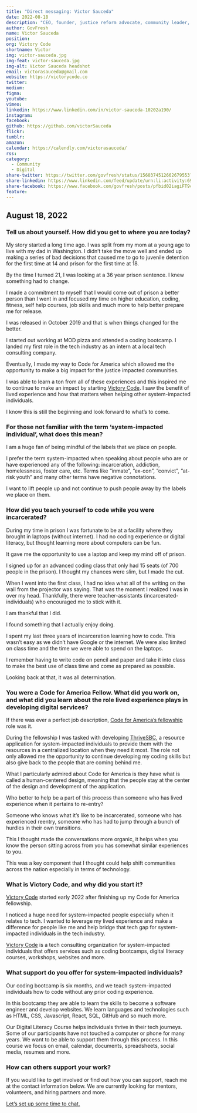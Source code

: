```yaml
---
title: "Direct messaging: Victor Sauceda"
date: 2022-08-18
description: "CEO, founder, justice reform advocate, community leader, change agent"
author: GovFresh
name: Victor Sauceda
position:   
org: Victory Code
shortname: Victor
img: victor-sauceda.jpg
img-feat: victor-sauceda.jpg
img-alt: Victor Sauceda headshot
email: victorasauceda@gmail.com
website: https://victorycode.co
twitter: 
medium:
figma:
youtube:
vimeo:
linkedin: https://www.linkedin.com/in/victor-sauceda-10202a190/
instagram:
facebook:
github: https://github.com/victorSauceda
flickr:
tumblr:
amazon: 
calendar: https://calendly.com/victorasauceda/
rss:
category:
  - Community
  - Digital
share-twitter: https://twitter.com/govfresh/status/1560374512662679553?s=20&t=78ZKXUOwCw-YwLw4ll8LAA
share-linkedin: https://www.linkedin.com/feed/update/urn:li:activity:6966140533987532800
share-facebook: https://www.facebook.com/govfresh/posts/pfbid02iagiFT9c3Rm2umpHrKWjSciqSSkHrFEj3vMEqRL7qzqWpuXrxkK492N3viA4ynjHl
feature:
---
```


## August 18, 2022


### Tell us about yourself. How did you get to where you are today?

My story started a long time ago. I was split from my mom at a young age to live with my dad in Washington. I didn’t take the move well and ended up making a series of bad decisions that caused me to go to juvenile detention for the first time at 14 and prison for the first time at 18.

By the time I turned 21, I was looking at a 36 year prison sentence. I knew something had to change.

I made a commitment to myself that I would come out of prison a better person than I went in and focused my time on higher education, coding, fitness, self help courses, job skills and much more to help better prepare me for release.

I was released in October 2019 and that is when things changed for the better.

I started out working at MOD pizza and attended a coding bootcamp. I landed my first role in the tech industry as an intern at a local tech consulting company.

Eventually, I made my way to Code for America which allowed me the opportunity to make a big impact for the justice impacted communities.

I was able to learn a ton from all of these experiences and this inspired me to continue to make an impact by starting [Victory Code](https://www.victorycode.co/). I saw the benefit of lived experience and how that matters when helping other system-impacted individuals. 

I know this is still the beginning and look forward to what’s to come. 


### For those not familiar with the term ‘system-impacted individual’, what does this mean?

I am a huge fan of being mindful of the labels that we place on people.

I prefer the term system-impacted when speaking about people who are or have experienced any of the following: incarceration, addiction, homelessness, foster care, etc. Terms like “inmate”, “ex-con”, “convict”, “at-risk youth” and many other terms have negative connotations.

I want to lift people up and not continue to push people away by the labels we place on them.


### How did you teach yourself to code while you were incarcerated?

During my time in prison I was fortunate to be at a facility where they brought in laptops (without internet). I had no coding experience or digital literacy, but thought learning more about computers can be fun.

It gave me the opportunity to use a laptop and keep my mind off of prison.

I signed up for an advanced coding class that only had 15 seats (of 700 people in the prison). I thought my chances were slim, but I made the cut.

When I went into the first class, I had no idea what all of the writing on the wall from the projector was saying. That was the moment I realized I was in over my head. Thankfully, there were teacher-assistants (incarcerated-individuals) who encouraged me to stick with it.

I am thankful that I did.

I found something that I actually enjoy doing.

I spent my last three years of incarceration learning how to code. This wasn’t easy as we didn’t have Google or the internet. We were also limited on class time and the time we were able to spend on the laptops.

I remember having to write code on pencil and paper and take it into class to make the best use of class time and come as prepared as possible.

Looking back at that, it was all determination.


### You were a Code for America Fellow. What did you work on, and what did you learn about the role lived experience plays in developing digital services?

If there was ever a perfect job description, [Code for America’s fellowship](https://codeforamerica.org/programs/network/community-fellowship/) role was it.

During the fellowship I was tasked with developing [ThriveSBC](https://www.thrivesbc.com/), a resource application for system-impacted individuals to provide them with the resources in a centralized location when they need it most. The role not only allowed me the opportunity to continue developing my coding skills but also give back to the people that are coming behind me.

What I particularly admired about Code for America is they have what is called a human-centered design, meaning that the people stay at the center of the design and development of the application.

Who better to help be a part of this process than someone who has lived experience when it pertains to re-entry?

Someone who knows what it’s like to be incarcerated, someone who has experienced reentry, someone who has had to jump through a bunch of hurdles in their own transitions.

This I thought made the conversations more organic, it helps when you know the person sitting across from you has somewhat similar experiences to you.

This was a key component that I thought could help shift communities across the nation especially in terms of technology.


### What is Victory Code, and why did you start it?

[Victory Code](https://www.victorycode.co/) started early 2022 after finishing up my Code for America fellowship.

I noticed a huge need for system-impacted people especially when it relates to tech. I wanted to leverage my lived experience and make a difference for people like me and help bridge that tech gap for system-impacted individuals in the tech industry.

[Victory Code](https://www.victorycode.co/) is a tech consulting organization for system-impacted individuals that offers services such as coding bootcamps, digital literacy courses, workshops, websites and more. 


### What support do you offer for system-impacted individuals?

Our coding bootcamp is six months, and we teach system-impacted individuals how to code without any prior coding experience.

In this bootcamp they are able to learn the skills to become a software engineer and develop websites. We learn languages and technologies such as HTML, CSS, Javascript, React, SQL, GitHub and so much more.

Our Digital Literacy Course helps individuals thrive in their tech journeys. Some of our participants have not touched a computer or phone for many years. We want to be able to support them through this process. In this course we focus on email, calendar, documents, spreadsheets, social media, resumes and more. 


### How can others support your work?

If you would like to get involved or find out how you can support, reach me at the contact information below. We are currently looking for mentors, volunteers, and hiring partners and more.

[Let’s set up some time to chat.](https://www.victorycode.co/contact-us)